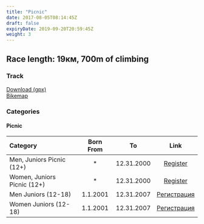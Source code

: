 ```yaml
---
title: "Picnic"
date: 2017-08-05T08:14:45Z
draft: false
expiryDate: 2019-09-20T20:59:45Z
weight: 3
---
```


## Race length: 19км, 700m of climbing
### Track  
[Download (gpx)](https://drive.google.com/file/d/1mtRZ3nVulS3SvMtFwTIgwJzj0ww0W7Sr/view?usp=sharing)  
[Bikemap]()  


### Categories
#### Picnic
Category         | Born From |      To   | Link     
:-----------------|:---------:|:---------:|:-----------:
 Men, Juniors Picnic (12+)  |     *     | 12.31.2000| [Register](http://www.veloclubmammut.com/murgash-picnic-reg)
 Women, Juniors Picnic (12+)|     *     | 12.31.2000| [Register](http://www.veloclubmammut.com/murgash-picnic-reg)
 Men Juniors (12-18)  | 1.1.2001  | 12.31.2007| [Регистрация](http://www.veloclubmammut.com/murgash-picnic-reg)
 Women Juniors (12-18)| 1.1.2001  | 12.31.2007| [Регистрация](http://www.veloclubmammut.com/murgash-picnic-reg)

